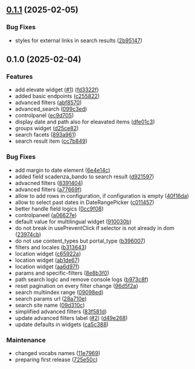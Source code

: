 

## [0.1.1](https://github.com/RegioneER/volto-rer-search/compare/v0.1.0...v0.1.1) (2025-02-05)


### Bug Fixes

* styles for external links in search results ([2b95147](https://github.com/RegioneER/volto-rer-search/commit/2b95147b6b81578af85a7e26f2e4efbe52fcac9e))

## 0.1.0 (2025-02-04)


### Features

* add elevate widget ([#1](https://github.com/RegioneER/volto-rer-search/issues/1)) ([fd3322f](https://github.com/RegioneER/volto-rer-search/commit/fd3322fd5cd6dd228d3be1a9f282166f4f3a85f8))
* added basic endpoints ([c255822](https://github.com/RegioneER/volto-rer-search/commit/c255822292463e56f9127745b639176e5a6b2fc4))
* advanced filters ([abf8570](https://github.com/RegioneER/volto-rer-search/commit/abf8570dfcea7d48c7b22ef434c79aaa395e2d28))
* advanced_search ([099c3ed](https://github.com/RegioneER/volto-rer-search/commit/099c3ed7d64f6d9d1d4ec64f61584b03f8b3da5c))
* controlpanel ([ec9d705](https://github.com/RegioneER/volto-rer-search/commit/ec9d705a344104a6e71b87a9e972cb3ce8814afc))
* display date and path also for eleavated items ([dfe01c3](https://github.com/RegioneER/volto-rer-search/commit/dfe01c3dc12efb19cd4cc906b7621b6817a5fafd))
* groups widget ([d25ce82](https://github.com/RegioneER/volto-rer-search/commit/d25ce82bdb0ccf5d382bfb71ad3e56684d7c414e))
* search facets ([893a961](https://github.com/RegioneER/volto-rer-search/commit/893a9613ec51caf31fd5ecf60bd6baa9d9dca2dd))
* search result item ([cc7b849](https://github.com/RegioneER/volto-rer-search/commit/cc7b849c6932952b665f2eb29b2ff81cc0837a32))


### Bug Fixes

* add margin to date element ([6e4e14c](https://github.com/RegioneER/volto-rer-search/commit/6e4e14c795c8777869b816a4f33d637b28fccfb8))
* added field scadenza_bando to search result ([d921597](https://github.com/RegioneER/volto-rer-search/commit/d92159764efa912f7c69a0b36526d809c0edb69e))
* advacned filters ([8391404](https://github.com/RegioneER/volto-rer-search/commit/83914043c5fa9fcf2f8b3f9503ad4c84389c0f5d))
* advanced filters ([a77669f](https://github.com/RegioneER/volto-rer-search/commit/a77669f688954bbacf9e31cfb9edf035a348e26d))
* allow to add rows in configuration, if configuration is empty ([40f16da](https://github.com/RegioneER/volto-rer-search/commit/40f16da1b182ceb84b4e1945588eacc7d4502713))
* allow to select past dates in DateRangePicker ([c011457](https://github.com/RegioneER/volto-rer-search/commit/c01145757e2e42f777389ca60cd2af2b91ba3ff0))
* better handle field logics ([0cc9f08](https://github.com/RegioneER/volto-rer-search/commit/0cc9f08a4aa3ba724571dfc56365d99d1784ab0d))
* controlpaneel ([a06627e](https://github.com/RegioneER/volto-rer-search/commit/a06627e534c4b2a718e3d196dca89b0a03ca58ad))
* default value for multilingual widget ([910030b](https://github.com/RegioneER/volto-rer-search/commit/910030b1257d274499f0529081358cf56aba4ae9))
* do not break in usePreventClick if selector is not already in dom ([23974cb](https://github.com/RegioneER/volto-rer-search/commit/23974cb132766bd748826ffd482a3109475215cb))
* do not use content_types but portal_type ([b396007](https://github.com/RegioneER/volto-rer-search/commit/b396007057107f41e59dbcb275b53b433dd331a0))
* filters and locales ([b313643](https://github.com/RegioneER/volto-rer-search/commit/b313643de34c6bb64a0aa05d46f1273336bb419f))
* location widget ([c65922a](https://github.com/RegioneER/volto-rer-search/commit/c65922a7b2ca4736d7fd9bdfd150186babe8982d))
* location widget ([ab1de67](https://github.com/RegioneER/volto-rer-search/commit/ab1de67a5a2df370ab300b3b003cf71035461990))
* location widget ([aa6d97f](https://github.com/RegioneER/volto-rer-search/commit/aa6d97f86bd27d0a8d376e32549b9c2b55c5eb5c))
* params and specific-filters ([8e8b3f0](https://github.com/RegioneER/volto-rer-search/commit/8e8b3f00efd6bcbbe5e2311fe820028025668cb8))
* path search logic and remove console logs ([b973c8f](https://github.com/RegioneER/volto-rer-search/commit/b973c8f27bab37e10c7a94227d9f62e637bdcfb2))
* reset pagination on every filter change ([96d5f2a](https://github.com/RegioneER/volto-rer-search/commit/96d5f2a5f9ae7c18df1d671c1006ce824b2f8d58))
* search multiindex range ([09098ed](https://github.com/RegioneER/volto-rer-search/commit/09098ed9ad974713714a390cd1c472f5d5f87dee))
* search params url ([28a710e](https://github.com/RegioneER/volto-rer-search/commit/28a710e259e3cb785dfcb8883f7ce8cccae9d0a8))
* search site name ([09d310c](https://github.com/RegioneER/volto-rer-search/commit/09d310c4142db356ac7225efead532a666d6831c))
* simplified advanced filters ([83f581d](https://github.com/RegioneER/volto-rer-search/commit/83f581d652f5756b6bdaa691f2caf876c70ec5f0))
* update advanced filters label ([#2](https://github.com/RegioneER/volto-rer-search/issues/2)) ([d49e268](https://github.com/RegioneER/volto-rer-search/commit/d49e268cd342101b5a6f5b7c619b82ed7cc22150))
* update defaults in widgets ([ca5c388](https://github.com/RegioneER/volto-rer-search/commit/ca5c38833def9d8c1fcb4aaa74fde24f3b0afaa5))


### Maintenance

* changed vocabs names ([11e7969](https://github.com/RegioneER/volto-rer-search/commit/11e79698a2056ad5f12ec42681c688234eeae081))
* preparing first release ([725e50c](https://github.com/RegioneER/volto-rer-search/commit/725e50c443505770d5137101aa6be9f50664d145))